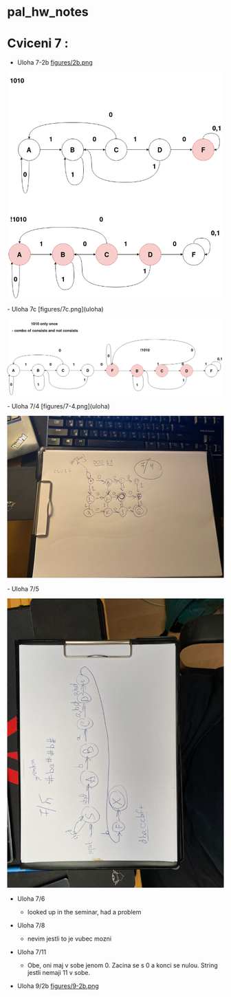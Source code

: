# pal_hw_notes

# Cviceni 7 :

- Uloha 7-2b
[figures/2b.png](uloha)
<p align="center">
  <img src="figures/2b.png" />
</p>
- Uloha 7c
[figures/7c.png](uloha)
<p align="center">
  <img src="figures/7c.png" />
</p>
- Uloha  7/4
[figures/7-4.png](uloha)
<p align="center">
  <img src="figures/7-4.jpeg" />
</p>
- Uloha 7/5
<p align="center">
  <img src="figures/7.5.jpeg" />
</p>

- Uloha 7/6
  - looked up in the seminar, had a problem
- Uloha 7/8
  - nevim jestli to je vubec mozni
- Uloha 7/11
  - Obe, oni maj v sobe jenom 0. 
  Zacina se s 0 a konci se nulou.
  String jestli nemaji 11 v sobe.

- Uloha 9/2b
[figures/9-2b.png](uloha)
